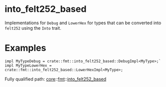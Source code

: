 # into_felt252_based

Implementations for `Debug` and `LowerHex` for types that can be converted into `felt252` using
the `Into` trait.
# Examples

```cairo
impl MyTypeDebug = crate::fmt::into_felt252_based::DebugImpl<MyType>;`
impl MyTypeLowerHex = crate::fmt::into_felt252_based::LowerHexImpl<MyType>;
```

Fully qualified path: [core](./core.md)::[fmt](./core-fmt.md)::[into_felt252_based](./core-fmt-into_felt252_based.md)

